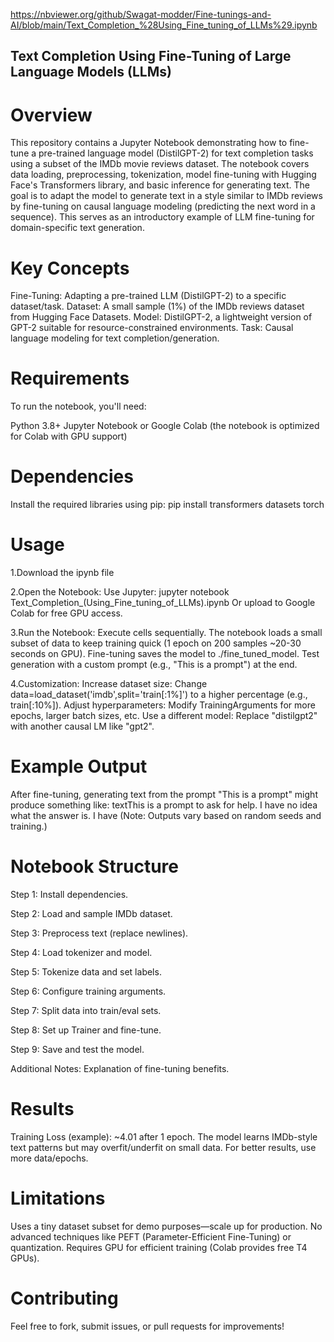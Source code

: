 https://nbviewer.org/github/Swagat-modder/Fine-tunings-and-AI/blob/main/Text_Completion_%28Using_Fine_tuning_of_LLMs%29.ipynb

## Text Completion Using Fine-Tuning of Large Language Models (LLMs)

# Overview

This repository contains a Jupyter Notebook demonstrating how to fine-tune a pre-trained language model (DistilGPT-2) for text completion tasks using a subset of the IMDb movie reviews dataset. The notebook covers data loading, preprocessing, tokenization, model fine-tuning with Hugging Face's Transformers library, and basic inference for generating text.
The goal is to adapt the model to generate text in a style similar to IMDb reviews by fine-tuning on causal language modeling (predicting the next word in a sequence). This serves as an introductory example of LLM fine-tuning for domain-specific text generation.

# Key Concepts

Fine-Tuning: Adapting a pre-trained LLM (DistilGPT-2) to a specific dataset/task.
Dataset: A small sample (1%) of the IMDb reviews dataset from Hugging Face Datasets.
Model: DistilGPT-2, a lightweight version of GPT-2 suitable for resource-constrained environments.
Task: Causal language modeling for text completion/generation.

# Requirements
To run the notebook, you'll need:

Python 3.8+
Jupyter Notebook or Google Colab (the notebook is optimized for Colab with GPU support)

# Dependencies
Install the required libraries using pip:
pip install transformers datasets torch

# Usage

1.Download the ipynb file

2.Open the Notebook:
Use Jupyter: jupyter notebook Text_Completion_(Using_Fine_tuning_of_LLMs).ipynb
Or upload to Google Colab for free GPU access.

3.Run the Notebook:
Execute cells sequentially.
The notebook loads a small subset of data to keep training quick (1 epoch on 200 samples ~20-30 seconds on GPU).
Fine-tuning saves the model to ./fine_tuned_model.
Test generation with a custom prompt (e.g., "This is a prompt") at the end.

4.Customization:
Increase dataset size: Change data=load_dataset('imdb',split='train[:1%]') to a higher percentage (e.g., train[:10%]).
Adjust hyperparameters: Modify TrainingArguments for more epochs, larger batch sizes, etc.
Use a different model: Replace "distilgpt2" with another causal LM like "gpt2".



# Example Output
After fine-tuning, generating text from the prompt "This is a prompt" might produce something like:
textThis is a prompt to ask for help. I have no idea what the answer is. I have
(Note: Outputs vary based on random seeds and training.)

# Notebook Structure
Step 1: Install dependencies.

Step 2: Load and sample IMDb dataset.

Step 3: Preprocess text (replace newlines).

Step 4: Load tokenizer and model.

Step 5: Tokenize data and set labels.

Step 6: Configure training arguments.

Step 7: Split data into train/eval sets.

Step 8: Set up Trainer and fine-tune.

Step 9: Save and test the model.

Additional Notes: Explanation of fine-tuning benefits.

# Results
Training Loss (example): ~4.01 after 1 epoch.
The model learns IMDb-style text patterns but may overfit/underfit on small data. For better results, use more data/epochs.


# Limitations
Uses a tiny dataset subset for demo purposes—scale up for production.
No advanced techniques like PEFT (Parameter-Efficient Fine-Tuning) or quantization.
Requires GPU for efficient training (Colab provides free T4 GPUs).

# Contributing
Feel free to fork, submit issues, or pull requests for improvements!
